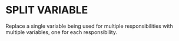 # SPLIT VARIABLE 

Replace a single variable being used for 
multiple responsibilities with multiple 
variables, one for each responsibility.
